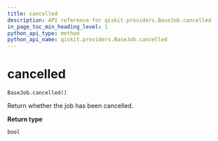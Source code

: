 ```yaml
---
title: cancelled
description: API reference for qiskit.providers.BaseJob.cancelled
in_page_toc_min_heading_level: 1
python_api_type: method
python_api_name: qiskit.providers.BaseJob.cancelled
---
```


# cancelled

<span id="qiskit.providers.BaseJob.cancelled" />

`BaseJob.cancelled()`

Return whether the job has been cancelled.

**Return type**

`bool`

